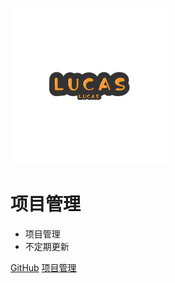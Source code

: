 [//]: # (![logo]&#40;_media/icon.svg&#41;)
![logo](../_images/lucas2_empty.png)
# 项目管理<small></small>

> 
> 
> 

- 项目管理
- 不定期更新

[GitHub](/)
[项目管理](/project_manager/README.md)
